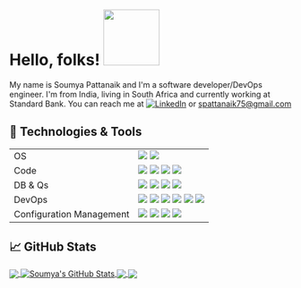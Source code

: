 <!-- More info, tips and tricks for making GitHub Profile README can be found in article at https://towardsdatascience.com/build-a-stunning-readme-for-your-github-profile-9b80434fe5d7 -->

# Hello, folks! <img src="https://media.giphy.com/media/xUyrMCdgrOL3ntbTvK/giphy.gif" width="100px">

My name is Soumya Pattanaik and I'm a software developer/DevOps engineer. I'm from India, living in South Africa and currently working at Standard Bank. You can reach me at [![][linkedin.icon]][linkedin.link] or spattanaik75@gmail.com

## 🔧 Technologies & Tools

|                               |   	                                                                              |
|---	                          |---	                                                                              |
| OS	                          |![][linux] ![][windows]   	                                                        |
| Code                          |![][python] ![][java] ![][javascript] ![][bash]   	                                |
| DB & Qs  	                    |![][oracle] ![][mongodb] ![][redis] ![][prometheus]   	                            |
| DevOps   	                    |![][docker] ![][kubernetes] ![][openshift] ![][heroku] ![][jenkins] ![][gitlab]    |
| Configuration Management  	  |![][jira] ![][confluence] ![][artifactory] ![][nexus]      	                      |

## &#x1f4c8; GitHub Stats

<a href="https://github.com/spattanaik75/spattanaik75">
  <img align="center" src="https://github-readme-stats.vercel.app/api/top-langs/?username=spattanaik75&hide=java,html&title_color=ffffff&text_color=c9cacc&icon_color=2bbc8a&bg_color=1d1f21" />
</a>
<a href="https://github.com/spattanaik75/spattanaik75">
  <img align="center" src="https://github-readme-stats.vercel.app/api?username=spattanaik75&show_icons=true&line_height=27&count_private=true&title_color=ffffff&text_color=c9cacc&icon_color=2bbc8a&bg_color=1d1f21" alt="Soumya's GitHub Stats" />
</a>

<a href="https://github.com/spattanaik75/mongo-api-graphql">
  <img align="center" src="https://github-readme-stats.vercel.app/api/pin/?username=spattanaik75&repo=mongo-api-graphql&title_color=ffffff&text_color=c9cacc&icon_color=2bbc8a&bg_color=1d1f21" />
</a>


<a href="https://github.com/spattanaik75/grafana-for-all">
  <img align="center" src="https://github-readme-stats.vercel.app/api/pin/?username=spattanaik75&repo=grafana-for-all&title_color=ffffff&text_color=c9cacc&icon_color=2bbc8a&bg_color=1d1f21" />
</a>    

<!-- links to social media icons -->

[twitter.icon]:  http://i.imgur.com/wWzX9uB.png (twitter)
[github.icon]:   http://i.imgur.com/9I6NRUm.png (github)
[linkedin.icon]: https://raw.githubusercontent.com/MartinHeinz/MartinHeinz/master/linkedin-3-16.png (LinkedIn)


<!-- links to your social media accounts -->

[twitter.link]:  https://twitter.com/spattanaik75
[github.link]:   https://github.com/spattanaik75
[linkedin.link]: https://www.linkedin.com/in/spattanaik75

<!-- links to Tools and Technlogies badges -->

<!-- links to Tools and Technlogies badges -->

<!-- OS -->
[windows]:       https://img.shields.io/badge/OS-Windows-informational?style=flat&logo=windows&logoColor=white&color=2bbc8a
[linux]:         https://img.shields.io/badge/OS-Linux-informational?style=flat&logo=linux&logoColor=white&color=2bbc8a

<!-- CODE -->
[python]:        https://img.shields.io/badge/Code-Python-informational?style=flat&logo=python&logoColor=white&color=2bbc8a
[java]:          https://img.shields.io/badge/Code-Java-informational?style=flat&logo=java&logoColor=white&color=2bbc8a
[javascript]:    https://img.shields.io/badge/Code-JavaScript-informational?style=flat&logo=javascript&logoColor=white&color=2bbc8a
[bash]:          https://img.shields.io/badge/Shell-Bash-informational?style=flat&logo=gnu-bash&logoColor=white&color=2bbc8a

<!-- Database and Queues -->
[oracle]:        https://img.shields.io/badge/SQL-Oracle-informational?style=flat&logo=oracle&logoColor=white&color=2bbc8a
[mongodb]:       https://img.shields.io/badge/NoSQL-MongoDB-informational?style=flat&logo=mongodb&logoColor=white&color=2bbc8a
[redis]:         https://img.shields.io/badge/Cache-Redis-informational?style=flat&logo=redis&logoColor=white&color=2bbc8a
[prometheus]:    https://img.shields.io/badge/TimeSeries-Prometheus-informational?style=flat&logo=prometheus&logoColor=white&color=2bbc8a

[jms]:           https://img.shields.io/badge/Q-JMS-informational?style=flat&logo=jms&logoColor=white&color=2bbc8a
[rabbitmq]:      https://img.shields.io/badge/Q-RabbitMQ-informational?style=flat&logo=rabbitmq&logoColor=white&color=2bbc8a
[kafka]:         https://img.shields.io/badge/Q-Kafka-informational?style=flat&logo=kafka&logoColor=white&color=2bbc8a
<!-- DevOps -->
<!-- Deployment -->
[docker]:        https://img.shields.io/badge/CloudNative-Docker-informational?style=flat&logo=docker&logoColor=white&color=2bbc8a
[kubernetes]:    https://img.shields.io/badge/CloudNative-Kubernetes-informational?style=flat&logo=kubernetes&logoColor=white&color=2bbc8a
[openshift]:     https://img.shields.io/badge/CloudNative-Red_Hat_OpenShift-informational?style=flat&logo=red-hat-open-shift&logoColor=white&color=2bbc8a
[heroku]:        https://img.shields.io/badge/Cloud-Heroku-informational?style=flat&logo=heroku&logoColor=white&color=2bbc8a
<!-- Documentation -->
[jira]:          https://img.shields.io/badge/Tools-Jira-informational?style=flat&logo=jira&logoColor=white&color=2bbc8a
[confluence]:    https://img.shields.io/badge/Documentation-Confluence-informational?style=flat&logo=confluence&logoColor=white&color=2bbc8a

[jenkins]:       https://img.shields.io/badge/CI-Jenkins-informational?style=flat&logo=jenkins&logoColor=white&color=2bbc8a
[gitlab]:        https://img.shields.io/badge/CI-Gitlab-informational?style=flat&logo=gitlab&logoColor=white&color=2bbc8a

[artifactory]:   https://img.shields.io/badge/Artifacts-Artifactory-informational?style=flat&logo=artifactory&logoColor=white&color=2bbc8a
[nexus]:         https://img.shields.io/badge/Artifacts-Nexus-informational?style=flat&logo=nexus&logoColor=white&color=2bbc8a

<!-- Resources -->
<!-- Icons: https://simpleicons.org/ -->
<!-- GitHub Stats: https://github.com/anuraghazra/github-readme-stats -->
<!-- Emojis: https://emojipedia.org/emoji/ -->
<!-- HTML Emojis: https://www.fileformat.info/index.htm -->
<!-- Shields: https://shields.io/ -->
<!-- Awesome GitHub Profile README: https://github.com/abhisheknaiidu/awesome-github-profile-readme -->
